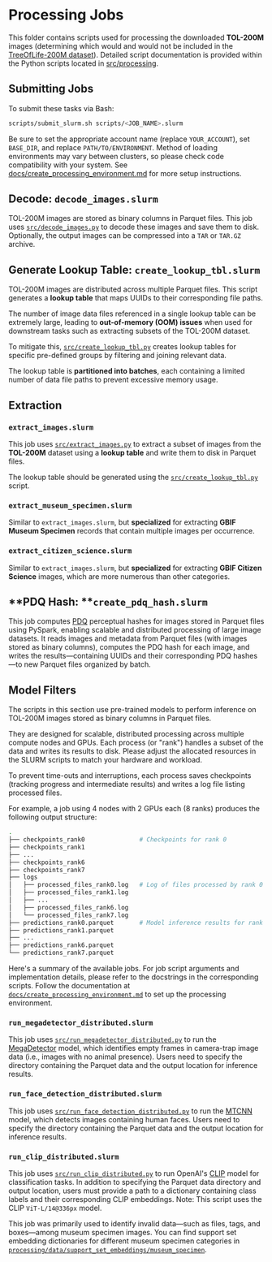 # Processing Jobs

This folder contains scripts used for processing the downloaded **TOL-200M** images (determining which would and would not be included in the [TreeOfLife-200M dataset](https://huggingface.co/datasets/imageomics/TreeOfLife-200M)). Detailed script documentation is provided within the Python scripts located in [src/processing](../../src/processing).

## Submitting Jobs

To submit these tasks via Bash:

```bash
scripts/submit_slurm.sh scripts/<JOB_NAME>.slurm
```

Be sure to set the appropriate account name (replace `YOUR_ACCOUNT`), set `BASE_DIR`, and replace `PATH/TO/ENVIRONMENT`. Method of loading environments may vary between clusters, so please check code compatibility with your system. See [docs/create_processing_environment.md](../../docs/create_processing_environment.md) for more setup instructions.

## **Decode:** `decode_images.slurm`

TOL-200M images are stored as binary columns in Parquet files. This job uses [`src/decode_images.py`](../../src/processing/decode_images.py) to decode these images and save them to disk. Optionally, the output images can be compressed into a `TAR` or `TAR.GZ` archive.

## **Generate Lookup Table:** `create_lookup_tbl.slurm`

TOL-200M images are distributed across multiple Parquet files. This script generates a **lookup table** that maps UUIDs to their corresponding file paths.

The number of image data files referenced in a single lookup table can be extremely large, leading to **out-of-memory (OOM) issues** when used for downstream tasks such as extracting subsets of the TOL-200M dataset.

To mitigate this, [`src/create_lookup_tbl.py`](../../src/processing/create_lookup_tbl.py) creates lookup tables for specific pre-defined groups by filtering and joining relevant data.

The lookup table is **partitioned into batches**, each containing a limited number of data file paths to prevent excessive memory usage.

## **Extraction**

### `extract_images.slurm`

This job uses [`src/extract_images.py`](../../src/processing/extract_images.py) to extract a subset of images from the **TOL-200M** dataset using a **lookup table** and write them to disk in Parquet files.

The lookup table should be generated using the [`src/create_lookup_tbl.py`](../../src/processing/create_lookup_tbl.py) script.

### `extract_museum_specimen.slurm`

Similar to `extract_images.slurm`, but **specialized** for extracting **GBIF Museum Specimen** records that contain multiple images per occurrence.

### `extract_citizen_science.slurm`

Similar to `extract_images.slurm`, but **specialized** for extracting **GBIF Citizen Science** images, which are more numerous than other categories. 

## **PDQ Hash: **`create_pdq_hash.slurm`

This job computes [PDQ](https://github.com/facebook/ThreatExchange/tree/main/pdq) perceptual hashes for images stored in Parquet files using PySpark, enabling scalable and distributed processing of large image datasets. It reads images and metadata from Parquet files (with images stored as binary columns), computes the PDQ hash for each image, and writes the results—containing UUIDs and their corresponding PDQ hashes—to new Parquet files organized by batch.

## **Model Filters**

The scripts in this section use pre-trained models to perform inference on TOL-200M images stored as binary columns in Parquet files.

They are designed for scalable, distributed processing across multiple compute nodes and GPUs. Each process (or "rank") handles a subset of the data and writes its results to disk. Please adjust the allocated resources in the SLURM scripts to match your hardware and workload.

To prevent time-outs and interruptions, each process saves checkpoints (tracking progress and intermediate results) and writes a log file listing processed files.

For example, a job using 4 nodes with 2 GPUs each (8 ranks) produces the following output structure:

``` bash
.
├── checkpoints_rank0               # Checkpoints for rank 0
├── checkpoints_rank1
├── ...
├── checkpoints_rank6
├── checkpoints_rank7
├── logs                            
│   ├── processed_files_rank0.log   # Log of files processed by rank 0
│   ├── processed_files_rank1.log
│   ├── ...
│   ├── processed_files_rank6.log
│   └── processed_files_rank7.log
├── predictions_rank0.parquet       # Model inference results for rank 0
├── predictions_rank1.parquet
├── ...
├── predictions_rank6.parquet
└── predictions_rank7.parquet
```

Here's a summary of the available jobs. For job script arguments and implementation details, please refer to the docstrings in the corresponding scripts. Follow the documentation at [`docs/create_processing_environment.md`](../../docs/create_processing_environment.md) to set up the processing environment.

### `run_megadetector_distributed.slurm`

This job uses [`src/run_megadetector_distributed.py`](../../src/processing/run_megadetector_distributed.py) to run the [MegaDetector](https://github.com/microsoft/CameraTraps) model, which identifies empty frames in camera-trap image data (i.e., images with no animal presence). Users need to specify the directory containing the Parquet data and the output location for inference results.

### `run_face_detection_distributed.slurm`

This job uses [`src/run_face_detection_distributed.py`](../../src/processing/run_face_detection_distributed.py) to run the [MTCNN](https://github.com/timesler/facenet-pytorch) model, which detects images containing human faces. Users need to specify the directory containing the Parquet data and the output location for inference results.

### `run_clip_distributed.slurm`

This job uses [`src/run_clip_distributed.py`](../../src/processing/run_clip_distributed.py) to run OpenAI's [CLIP](https://github.com/openai/CLIP) model for classification tasks. In addition to specifying the Parquet data directory and output location, users must provide a path to a dictionary containing class labels and their corresponding CLIP embeddings. Note: This script uses the CLIP `ViT-L/14@336px` model.

This job was primarily used to identify invalid data—such as files, tags, and boxes—among museum specimen images. You can find support set embedding dictionaries for different museum specimen categories in [`processing/data/support_set_embeddings/museum_specimen`](../../processing/data/support_set_embeddings/museum_specimen).

